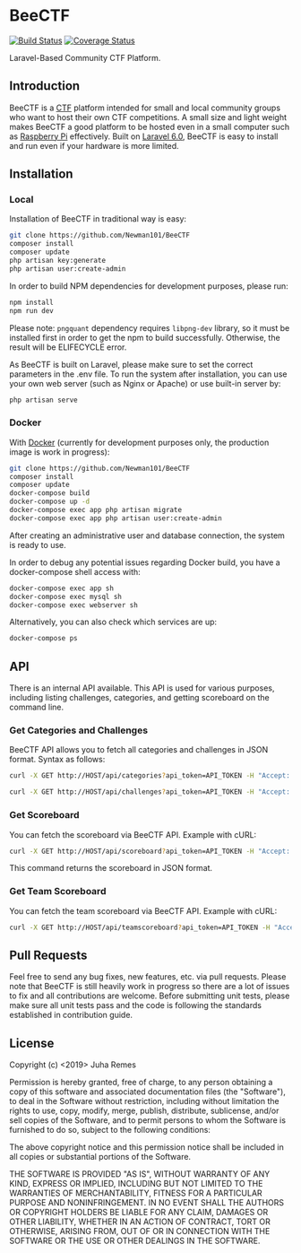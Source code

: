 # BeeCTF
[![Build Status](https://travis-ci.com/Newman101/BeeCTF.svg?branch=master)](https://travis-ci.com/Newman101/BeeCTF)
[![Coverage Status](https://coveralls.io/repos/github/Newman101/BeeCTF/badge.svg?branch=master)](https://coveralls.io/github/Newman101/BeeCTF?branch=master)

Laravel-Based Community CTF Platform.

## Introduction
BeeCTF is a [CTF](https://en.wikipedia.org/wiki/Wargame_(hacking)) platform intended for small and local community groups who want to host their own CTF competitions. A small size and light weight makes BeeCTF a good platform to be hosted even in a small computer such as [Raspberry Pi](https://www.raspberrypi.org/) effectively. Built on [Laravel 6.0](https://laravel.com/), BeeCTF is easy to install and run even if your hardware is more limited. 

## Installation

### Local
Installation of BeeCTF in traditional way is easy:

```bash
git clone https://github.com/Newman101/BeeCTF
composer install
composer update
php artisan key:generate
php artisan user:create-admin
```

In order to build NPM dependencies for development purposes, please run:

```bash
npm install
npm run dev
```

Please note: `pngquant` dependency requires `libpng-dev` library, so it must be installed first in order to get the npm to build successfully. Otherwise, the result will be ELIFECYCLE error.

As BeeCTF is built on Laravel, please make sure to set the correct parameters in the .env file. To run the system after installation, you can use your own web server (such as Nginx or Apache) or use built-in server by:

```bash
php artisan serve
```

### Docker
With [Docker](https://www.docker.com/) (currently for development purposes only, the production image is work in progress):

```bash
git clone https://github.com/Newman101/BeeCTF
composer install
composer update
docker-compose build
docker-compose up -d
docker-compose exec app php artisan migrate
docker-compose exec app php artisan user:create-admin
```

After creating an administrative user and database connection, the system is ready to use.

In order to debug any potential issues regarding Docker build, you have a docker-compose shell access with:

```bash
docker-compose exec app sh
docker-compose exec mysql sh
docker-compose exec webserver sh
```

Alternatively, you can also check which services are up:

```bash
docker-compose ps
```

## API
There is an internal API available. This API is used for various purposes, including listing challenges, categories, and getting scoreboard on the command line.

### Get Categories and Challenges
BeeCTF API allows you to fetch all categories and challenges in JSON format. Syntax as follows:

```bash
curl -X GET http://HOST/api/categories?api_token=API_TOKEN -H "Accept: application/json" -H "Content-Type: application/json"
```

```bash
curl -X GET http://HOST/api/challenges?api_token=API_TOKEN -H "Accept: application/json" -H "Content-Type: application/json"
```

### Get Scoreboard
You can fetch the scoreboard via BeeCTF API. Example with cURL:

```bash
curl -X GET http://HOST/api/scoreboard?api_token=API_TOKEN -H "Accept: application/json" -H "Content-Type: application/json"
```

This command returns the scoreboard in JSON format.

### Get Team Scoreboard
You can fetch the team scoreboard via BeeCTF API. Example with cURL:

```bash
curl -X GET http://HOST/api/teamscoreboard?api_token=API_TOKEN -H "Accept: application/json" -H "Content-Type: application/json"
```

## Pull Requests
Feel free to send any bug fixes, new features, etc. via pull requests. Please note that BeeCTF is still heavily work in progress so there are a lot of issues to fix and all contributions are welcome. Before submitting unit tests, please make sure all unit tests pass and the code is following the standards established in contribution guide.

## License
Copyright (c) <2019> Juha Remes

Permission is hereby granted, free of charge, to any person obtaining a copy
of this software and associated documentation files (the "Software"), to deal
in the Software without restriction, including without limitation the rights
to use, copy, modify, merge, publish, distribute, sublicense, and/or sell
copies of the Software, and to permit persons to whom the Software is
furnished to do so, subject to the following conditions:

The above copyright notice and this permission notice shall be included in all
copies or substantial portions of the Software.

THE SOFTWARE IS PROVIDED "AS IS", WITHOUT WARRANTY OF ANY KIND, EXPRESS OR
IMPLIED, INCLUDING BUT NOT LIMITED TO THE WARRANTIES OF MERCHANTABILITY,
FITNESS FOR A PARTICULAR PURPOSE AND NONINFRINGEMENT. IN NO EVENT SHALL THE
AUTHORS OR COPYRIGHT HOLDERS BE LIABLE FOR ANY CLAIM, DAMAGES OR OTHER
LIABILITY, WHETHER IN AN ACTION OF CONTRACT, TORT OR OTHERWISE, ARISING FROM,
OUT OF OR IN CONNECTION WITH THE SOFTWARE OR THE USE OR OTHER DEALINGS IN THE
SOFTWARE.
